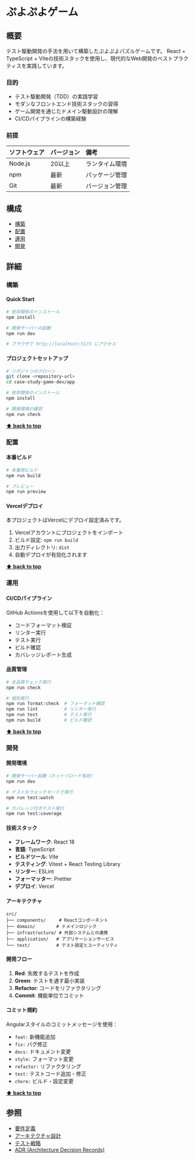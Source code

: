 # ぷよぷよゲーム

## 概要

テスト駆動開発の手法を用いて構築したぷよぷよパズルゲームです。
React + TypeScript + Viteの技術スタックを使用し、現代的なWeb開発のベストプラクティスを実践しています。

### 目的

- テスト駆動開発（TDD）の実践学習
- モダンなフロントエンド技術スタックの習得
- ゲーム開発を通じたドメイン駆動設計の理解
- CI/CDパイプラインの構築経験

### 前提

| ソフトウェア | バージョン | 備考 |
| :----------- | :--------- | :--- |
| Node.js      | 20以上     | ランタイム環境 |
| npm          | 最新       | パッケージ管理 |
| Git          | 最新       | バージョン管理 |

## 構成

- [構築](#構築)
- [配置](#配置)
- [運用](#運用)
- [開発](#開発)

## 詳細

### 構築

#### Quick Start

```bash
# 依存関係のインストール
npm install

# 開発サーバーの起動
npm run dev

# ブラウザで http://localhost:5173 にアクセス
```

#### プロジェクトセットアップ

```bash
# リポジトリのクローン
git clone <repository-url>
cd case-study-game-dev/app

# 依存関係のインストール
npm install

# 開発環境の確認
npm run check
```

**[⬆ back to top](#構成)**

### 配置

#### 本番ビルド

```bash
# 本番用ビルド
npm run build

# プレビュー
npm run preview
```

#### Vercelデプロイ

本プロジェクトはVercelにデプロイ設定済みです。

1. Vercelアカウントにプロジェクトをインポート
2. ビルド設定: `npm run build`
3. 出力ディレクトリ: `dist`
4. 自動デプロイが有効化されます

**[⬆ back to top](#構成)**

### 運用

#### CI/CDパイプライン

GitHub Actionsを使用して以下を自動化：

- コードフォーマット検証
- リンター実行
- テスト実行
- ビルド確認
- カバレッジレポート生成

#### 品質管理

```bash
# 全品質チェック実行
npm run check

# 個別実行
npm run format:check  # フォーマット確認
npm run lint          # リンター実行
npm run test          # テスト実行
npm run build         # ビルド確認
```

**[⬆ back to top](#構成)**

### 開発

#### 開発環境

```bash
# 開発サーバー起動（ホットリロード有効）
npm run dev

# テストをウォッチモードで実行
npm run test:watch

# カバレッジ付きテスト実行
npm run test:coverage
```

#### 技術スタック

- **フレームワーク**: React 18
- **言語**: TypeScript
- **ビルドツール**: Vite
- **テスティング**: Vitest + React Testing Library
- **リンター**: ESLint
- **フォーマッター**: Prettier
- **デプロイ**: Vercel

#### アーキテクチャ

```
src/
├── components/     # Reactコンポーネント
├── domain/        # ドメインロジック
├── infrastructure/ # 外部システムとの連携
├── application/   # アプリケーションサービス
└── test/          # テスト設定とユーティリティ
```

#### 開発フロー

1. **Red**: 失敗するテストを作成
2. **Green**: テストを通す最小実装
3. **Refactor**: コードをリファクタリング
4. **Commit**: 機能単位でコミット

#### コミット規約

Angularスタイルのコミットメッセージを使用：

- `feat:` 新機能追加
- `fix:` バグ修正
- `docs:` ドキュメント変更
- `style:` フォーマット変更
- `refactor:` リファクタリング
- `test:` テストコード追加・修正
- `chore:` ビルド・設定変更

**[⬆ back to top](#構成)**

## 参照

- [要件定義](../docs/requirements/要件.md)
- [アーキテクチャ設計](../docs/design/アーキテクチャ.md)
- [テスト戦略](../docs/requirements/テスト戦略.md)
- [ADR (Architecture Decision Records)](../docs/adr/)